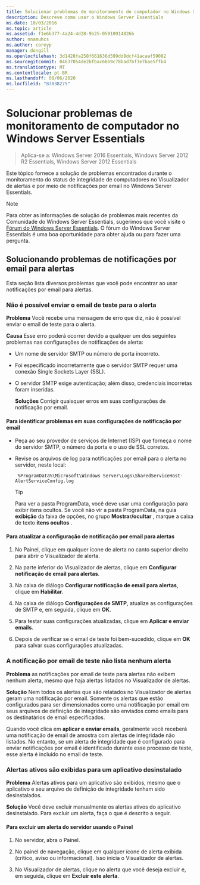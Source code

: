 ```yaml
---
title: Solucionar problemas de monitoramento de computador no Windows Server Essentials
description: Descreve como usar o Windows Server Essentials
ms.date: 10/03/2016
ms.topic: article
ms.assetid: f1e6b377-4a24-4d28-9b25-05910914826b
author: nnamuhcs
ms.author: coreyp
manager: dongill
ms.openlocfilehash: 3d1428fa258f661636d599dd8dcf41acaaf59082
ms.sourcegitcommit: 04637054de2bfbac66b9c78bad7bf3e7bae5ffb4
ms.translationtype: MT
ms.contentlocale: pt-BR
ms.lasthandoff: 08/06/2020
ms.locfileid: "87838275"
---
```

# <a name="troubleshoot-computer-monitoring-in-windows-server-essentials"></a>Solucionar problemas de monitoramento de computador no Windows Server Essentials

> Aplica-se a: Windows Server 2016 Essentials, Windows Server 2012 R2 Essentials, Windows Server 2012 Essentials

Este tópico fornece a solução de problemas encontrados durante o monitoramento do status de integridade de computadores no Visualizador de alertas e por meio de notificações por email no Windows Server Essentials.

> [!NOTE]
> Para obter as informações de solução de problemas mais recentes da Comunidade do Windows Server Essentials, sugerimos que você visite o [Fórum do Windows Server Essentials](/answers/topics/windows-server-essentials.html). O fórum do Windows Server Essentials é uma boa oportunidade para obter ajuda ou para fazer uma pergunta.

## <a name="troubleshooting-email-notifications-for-alerts"></a>Solucionando problemas de notificações por email para alertas

 Esta seção lista diversos problemas que você pode encontrar ao usar notificações por email para alertas.

### <a name="cannot-send-the-test-email-for-the-alert"></a>Não é possível enviar o email de teste para o alerta

 **Problema** Você recebe uma mensagem de erro que diz, não é possível enviar o email de teste para o alerta.

 **Causa** Esse erro poderá ocorrer devido a qualquer um dos seguintes problemas nas configurações de notificações de alerta:

- Um nome de servidor SMTP ou número de porta incorreto.

- Foi especificado incorretamente que o servidor SMTP requer uma conexão Single Sockets Layer (SSL).

- O servidor SMTP exige autenticação; além disso, credenciais incorretas foram inseridas.

  **Soluções** Corrigir quaisquer erros em suas configurações de notificação por email.

#### <a name="to-identify-issues-in-your-email-notification-settings"></a>Para identificar problemas em suas configurações de notificação por email

- Peça ao seu provedor de serviços de Internet (ISP) que forneça o nome do servidor SMTP, o número da porta e o uso de SSL corretos.

- Revise os arquivos de log para notificações por email para o alerta no servidor, neste local:

    ` %ProgramData%\Microsoft\Windows Server\Logs\SharedServiceHost-AlertServiceConfig.log`

    > [!TIP]
    > Para ver a pasta ProgramData, você deve usar uma configuração para exibir itens ocultos. Se você não vir a pasta ProgramData, na guia **exibição** da faixa de opções, no grupo **Mostrar/ocultar** , marque a caixa de texto **itens ocultos** .

#### <a name="to-update-your-email-notification-setup-for-alerts"></a>Para atualizar a configuração de notificação por email para alertas

1. No Painel, clique em qualquer ícone de alerta no canto superior direito para abrir o Visualizador de alerta.

2. Na parte inferior do Visualizador de alertas, clique em **Configurar notificação de email para alertas**.

3. Na caixa de diálogo **Configurar notificação de email para alertas**, clique em **Habilitar**.

4. Na caixa de diálogo **Configurações de SMTP**, atualize as configurações de SMTP e, em seguida, clique em **OK**.

5. Para testar suas configurações atualizadas, clique em **Aplicar e enviar emails**.

6. Depois de verificar se o email de teste foi bem-sucedido, clique em **OK** para salvar suas configurações atualizadas.

### <a name="test-email-notification-does-not-list-any-alerts"></a>A notificação por email de teste não lista nenhum alerta

**Problema** as notificações por email de teste para alertas não exibem nenhum alerta, mesmo que haja alertas listados no Visualizador de alertas.

**Solução** Nem todos os alertas que são relatados no Visualizador de alertas geram uma notificação por email. Somente os alertas que estão configurados para ser dimensionados como uma notificação por email em seus arquivos de definição de integridade são enviados como emails para os destinatários de email especificados.

Quando você clica em **aplicar e enviar emails**, geralmente você receberá uma notificação de email de amostra com alertas de integridade não listados. No entanto, se um alerta de integridade que é configurado para enviar notificações por email é identificado durante esse processo de teste, esse alerta é incluído no email de teste.

### <a name="active-alerts-are-displayed-for-an-uninstalled-application"></a>Alertas ativos são exibidas para um aplicativo desinstalado

**Problema** Alertas ativos para um aplicativo são exibidos, mesmo que o aplicativo e seu arquivo de definição de integridade tenham sido desinstalados.

**Solução** Você deve excluir manualmente os alertas ativos do aplicativo desinstalado. Para excluir um alerta, faça o que é descrito a seguir.

#### <a name="to-delete-an-alert-from-the-server-by-using-the-dashboard"></a>Para excluir um alerta do servidor usando o Painel

1. No servidor, abra o Painel.

2. No painel de navegação, clique em qualquer ícone de alerta exibida (crítico, aviso ou informacional). Isso inicia o Visualizador de alertas.

3. No Visualizador de alertas, clique no alerta que você deseja excluir e, em seguida, clique em **Excluir este alerta**.